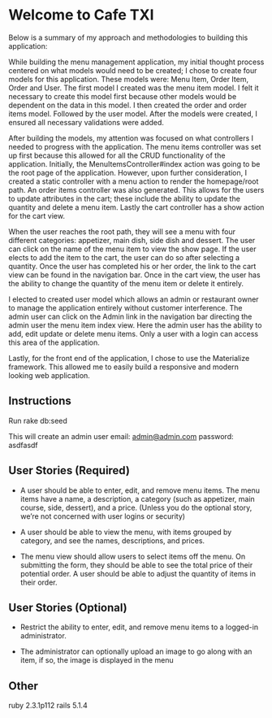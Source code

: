 # Welcome to Cafe TXI

Below is a summary of my approach and methodologies to building this application:

While building the menu management application, my initial thought process centered on what models would need to be created; I chose to create four models for this application. These models were: Menu Item, Order Item, Order and User. The first model I created was the menu item model. I felt it necessary to create this model first because other models would be dependent on the data in this model. I then created the order and order items model. Followed by the user model. After the models were created, I ensured all necessary validations were added.

After building the models, my attention was focused on what controllers I needed to progress with the application. The menu items controller was set up first because this allowed for all the CRUD functionality of the application. Initially, the MenuItemsController#index action was going to be the root page of the application. However, upon further consideration, I created a static controller with a menu action to render the homepage/root path. An order items controller was also generated. This allows for the users to update attributes in the cart; these include the ability to update the quantity and delete a menu item. Lastly the cart controller has a show action for the cart view.

When the user reaches the root path, they will see a menu with four different categories: appetizer, main dish, side dish and dessert. The user can click on the name of the menu item to view the show page. If the user elects to add the item to the cart, the user can do so after selecting a quantity. Once the user has completed his or her order, the link to the cart view can be found in the navigation bar. Once in the cart view, the user has the ability to change the quantity of the menu item or delete it entirely.

I elected to created user model which allows an admin or restaurant owner to manage the application entirely without customer interference. The admin user can click on the Admin link in the navigation bar directing the admin user the menu item index view. Here the admin user has the ability to add, edit update or delete menu items. Only a user with a login can access this area of the application.

Lastly, for the front end of the application, I chose to use the Materialize framework. This allowed me to easily build a responsive and modern looking web application.


## Instructions
Run rake db:seed

This will create an admin user email: admin@admin.com password: asdfasdf

## User Stories (Required)

* A user should be able to enter, edit, and remove menu items. The menu items have a name, a description, a category (such as appetizer, main course, side, dessert), and a price. (Unless you do the optional story, we’re not concerned with user logins or security)

* A user should be able to view the menu, with items grouped by category, and see the names, descriptions, and prices.

* The menu view should allow users to select items off the menu. On submitting the form, they should be able to see the total price of their potential order. A user should be able to adjust the quantity of items in their order.

## User Stories (Optional)

* Restrict the ability to enter, edit, and remove menu items to a logged-in administrator.

* The administrator can optionally upload an image to go along with an item, if so, the image is displayed in the menu

## Other
ruby 2.3.1p112
rails 5.1.4
